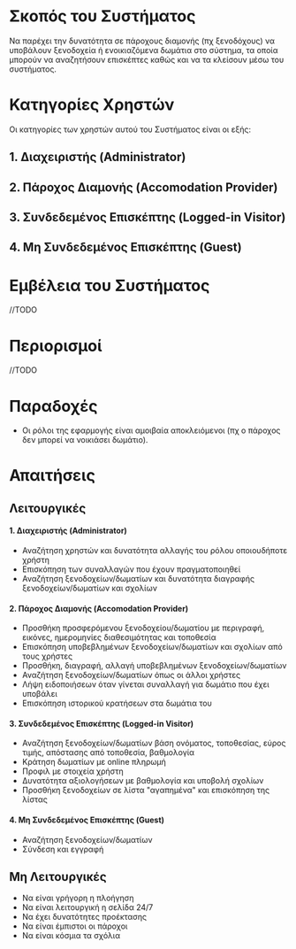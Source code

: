 # Σκοπός του Συστήματος
Να παρέχει την δυνατότητα σε πάροχους διαμονής (πχ ξενοδόχους) να υποβάλουν ξενοδοχεία ή ενοικιαζόμενα δωμάτια στο σύστημα, τα οποία μπορούν να αναζητήσουν επισκέπτες καθώς και να τα κλείσουν μέσω του συστήματος. 


# Κατηγορίες Χρηστών
Οι κατηγορίες των χρηστών αυτού του Συστήματος είναι οι εξής:

## 1. Διαχειριστής (Administrator)
## 2. Πάροχος Διαμονής (Accomodation Provider)
## 3. Συνδεδεμένος Επισκέπτης (Logged-in Visitor)
## 4. Μη Συνδεδεμένος Επισκέπτης (Guest)


# Εμβέλεια του Συστήματος
//TODO


# Περιορισμοί
//TODO


# Παραδοχές
* Οι ρόλοι της εφαρμογής είναι αμοιβαία αποκλειόμενοι (πχ ο πάροχος δεν μπορεί να νοικιάσει δωμάτιο).

# Απαιτήσεις

  ## Λειτουργικές
  
  #### 1. Διαχειριστής (Administrator)
  * Αναζήτηση χρηστών και δυνατότητα αλλαγής του ρόλου οποιουδήποτε χρήστη
  * Επισκόπηση των συναλλαγών που έχουν πραγματοποιηθεί 
  * Αναζήτηση ξενοδοχείων/δωματίων και δυνατότητα διαγραφής ξενοδοχείων/δωματίων και σχολίων
  
  #### 2. Πάροχος Διαμονής (Accomodation Provider)
  * Προσθήκη προσφερόμενου ξενοδοχείου/δωματίου με περιγραφή, εικόνες, ημερομηνίες διαθεσιμότητας και τοποθεσία
  * Επισκόπηση υποβεβλημένων ξενοδοχείων/δωματίων και σχολίων από τους χρήστες
  * Προσθήκη, διαγραφή, αλλαγή υποβεβλημένων ξενοδοχείων/δωματίων
  * Αναζήτηση ξενοδοχείων/δωματίων όπως οι άλλοι χρήστες
  * Λήψη ειδοποιήσεων όταν γίνεται συναλλαγή για δωμάτιο που έχει υποβάλει
  * Επισκόπηση ιστορικού κρατήσεων στα δωμάτια του
  
  #### 3. Συνδεδεμένος Επισκέπτης (Logged-in Visitor)
  * Αναζήτηση ξενοδοχείων/δωματίων βάση ονόματος, τοποθεσίας, εύρος τιμής, απόστασης από τοποθεσία, βαθμολογία
  * Κράτηση δωματίων με online πληρωμή
  * Προφιλ με στοιχεία χρήστη
  * Δυνατότητα αξιολογήσεων με βαθμολογία και υποβολή σχολίων
  * Προσθήκη ξενοδοχείων σε λίστα "αγαπημένα" και επισκόπηση της λίστας

  #### 4. Μη Συνδεδεμένος Επισκέπτης (Guest)
  * Αναζήτηση ξενοδοχείων/δωματίων
  * Σύνδεση και εγγραφή
  
  ## Μη Λειτουργικές
  * Να είναι γρήγορη η πλοήγηση
  * Να είναι λειτουργική η σελίδα 24/7
  * Να έχει δυνατότητες προέκτασης
  * Να είναι έμπιστοι οι πάροχοι
  * Να είναι κόσμια τα σχόλια
